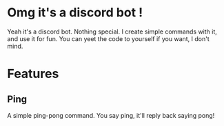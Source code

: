 # Omg it's a discord bot !
Yeah it's a discord bot. Nothing special. I create simple commands with it, and use it for fun. You can yeet the code to yourself if you want, I don't mind.

# Features

## Ping
A simple ping-pong command. You say ping, it'll reply back saying pong!
